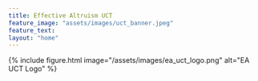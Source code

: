 ```yaml
---
title: Effective Altruism UCT
feature_image: "assets/images/uct_banner.jpeg"
feature_text: 
layout: "home"
---
```

{% include figure.html image="/assets/images/ea_uct_logo.png" alt="EA UCT Logo" %}

